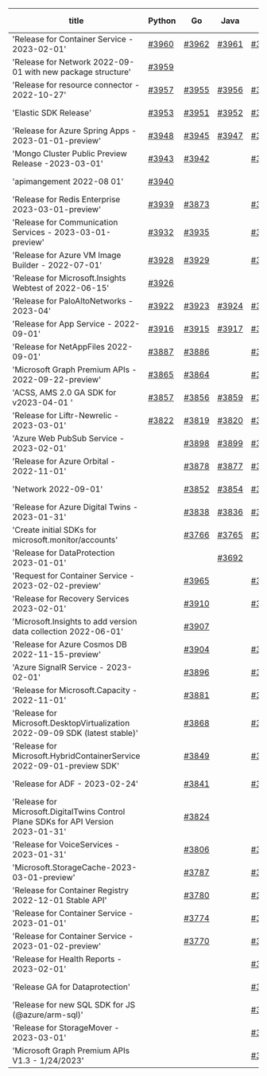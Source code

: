| title | Python | Go | Java | Js | created date | target date | status |
| ------ | ------ | ------ | ------ | ------ | ------ | ------ | :-----: |
| 'Release for Container Service - 2023-02-01'  | [#3960](https://github.com/Azure/sdk-release-request/issues/3960)  | [#3962](https://github.com/Azure/sdk-release-request/issues/3962)  | [#3961](https://github.com/Azure/sdk-release-request/issues/3961)  | [#3963](https://github.com/Azure/sdk-release-request/issues/3963)  | 03-22 | 04-28 |  |
| 'Release for Network 2022-09-01 with new package structure'  | [#3959](https://github.com/Azure/sdk-release-request/issues/3959)  |  |  |  | 03-22 | 04-28 |  |
| 'Release for resource connector - 2022-10-27'  | [#3957](https://github.com/Azure/sdk-release-request/issues/3957)  | [#3955](https://github.com/Azure/sdk-release-request/issues/3955)  | [#3956](https://github.com/Azure/sdk-release-request/issues/3956)  | [#3958](https://github.com/Azure/sdk-release-request/issues/3958)  | 03-21 | 04-28 |  |
| 'Elastic SDK Release'  | [#3953](https://github.com/Azure/sdk-release-request/issues/3953)  | [#3951](https://github.com/Azure/sdk-release-request/issues/3951)  | [#3952](https://github.com/Azure/sdk-release-request/issues/3952)  | [#3954](https://github.com/Azure/sdk-release-request/issues/3954)  | 03-21 | 04-28 |  |
| 'Release for Azure Spring Apps - 2023-01-01-preview'  | [#3948](https://github.com/Azure/sdk-release-request/issues/3948)  | [#3945](https://github.com/Azure/sdk-release-request/issues/3945)  | [#3947](https://github.com/Azure/sdk-release-request/issues/3947)  | [#3946](https://github.com/Azure/sdk-release-request/issues/3946)  | 03-17 | 04-28 |  |
| 'Mongo Cluster Public Preview Release -2023-03-01'  | [#3943](https://github.com/Azure/sdk-release-request/issues/3943)  | [#3942](https://github.com/Azure/sdk-release-request/issues/3942)  |  | [#3941](https://github.com/Azure/sdk-release-request/issues/3941)  | 03-16 | 04-28 |  |
| 'apimangement 2022-08 01'  | [#3940](https://github.com/Azure/sdk-release-request/issues/3940)  |  |  |  | 03-16 | 04-28 |  |
| 'Release for Redis Enterprise 2023-03-01-preview'  | [#3939](https://github.com/Azure/sdk-release-request/issues/3939)  | [#3873](https://github.com/Azure/sdk-release-request/issues/3873)  |  | [#3937](https://github.com/Azure/sdk-release-request/issues/3937)  | 03-16 | 04-28 |  |
| 'Release for Communication Services - 2023-03-01-preview'  | [#3932](https://github.com/Azure/sdk-release-request/issues/3932)  | [#3935](https://github.com/Azure/sdk-release-request/issues/3935)  |  | [#3933](https://github.com/Azure/sdk-release-request/issues/3933)  | 03-15 | 04-28 |  |
| 'Release for Azure VM Image Builder - 2022-07-01'  | [#3928](https://github.com/Azure/sdk-release-request/issues/3928)  | [#3929](https://github.com/Azure/sdk-release-request/issues/3929)  |  | [#3930](https://github.com/Azure/sdk-release-request/issues/3930)  | 03-15 | 04-28 |  |
| 'Release for Microsoft.Insights Webtest of 2022-06-15'  | [#3926](https://github.com/Azure/sdk-release-request/issues/3926)  |  |  |  | 03-13 | 04-28 |  |
| 'Release for PaloAltoNetworks - 2023-04'  | [#3922](https://github.com/Azure/sdk-release-request/issues/3922)  | [#3923](https://github.com/Azure/sdk-release-request/issues/3923)  | [#3924](https://github.com/Azure/sdk-release-request/issues/3924)  | [#3921](https://github.com/Azure/sdk-release-request/issues/3921)  | 03-10 | 04-28 |  |
| 'Release for App Service - 2022-09-01'  | [#3916](https://github.com/Azure/sdk-release-request/issues/3916)  | [#3915](https://github.com/Azure/sdk-release-request/issues/3915)  | [#3917](https://github.com/Azure/sdk-release-request/issues/3917)  | [#3914](https://github.com/Azure/sdk-release-request/issues/3914)  | 03-10 | 03-24 | Hold on by Go/ |
| 'Release for NetAppFiles 2022-09-01'  | [#3887](https://github.com/Azure/sdk-release-request/issues/3887)  | [#3886](https://github.com/Azure/sdk-release-request/issues/3886)  |  | [#3885](https://github.com/Azure/sdk-release-request/issues/3885)  | 03-06 | 03-24 |  |
| 'Microsoft Graph Premium APIs - 2022-09-22-preview'  | [#3865](https://github.com/Azure/sdk-release-request/issues/3865)  | [#3864](https://github.com/Azure/sdk-release-request/issues/3864)  |  | [#3866](https://github.com/Azure/sdk-release-request/issues/3866)  | 03-03 | 03-24 | Hold on by Go/ |
| 'ACSS, AMS 2.0 GA SDK for v2023-04-01 '  | [#3857](https://github.com/Azure/sdk-release-request/issues/3857)  | [#3856](https://github.com/Azure/sdk-release-request/issues/3856)  | [#3859](https://github.com/Azure/sdk-release-request/issues/3859)  | [#3858](https://github.com/Azure/sdk-release-request/issues/3858)  | 03-02 | 03-24 | Hold on by JS/Python/ |
| 'Release for Liftr-Newrelic - 2023-03-01'  | [#3822](https://github.com/Azure/sdk-release-request/issues/3822)  | [#3819](https://github.com/Azure/sdk-release-request/issues/3819)  | [#3820](https://github.com/Azure/sdk-release-request/issues/3820)  | [#3821](https://github.com/Azure/sdk-release-request/issues/3821)  | 02-16 | 03-24 |  |
| 'Azure Web PubSub Service - 2023-02-01'  |  | [#3898](https://github.com/Azure/sdk-release-request/issues/3898)  | [#3899](https://github.com/Azure/sdk-release-request/issues/3899)  | [#3901](https://github.com/Azure/sdk-release-request/issues/3901)  | 03-07 | 03-24 |  |
| 'Release for Azure Orbital - 2022-11-01'  |  | [#3878](https://github.com/Azure/sdk-release-request/issues/3878)  | [#3877](https://github.com/Azure/sdk-release-request/issues/3877)  | [#3876](https://github.com/Azure/sdk-release-request/issues/3876)  | 03-03 | 03-24 |  |
| 'Network 2022-09-01'  |  | [#3852](https://github.com/Azure/sdk-release-request/issues/3852)  | [#3854](https://github.com/Azure/sdk-release-request/issues/3854)  | [#3853](https://github.com/Azure/sdk-release-request/issues/3853)  | 03-01 | 03-24 |  |
| 'Release for Azure Digital Twins - 2023-01-31'  |  | [#3838](https://github.com/Azure/sdk-release-request/issues/3838)  | [#3836](https://github.com/Azure/sdk-release-request/issues/3836)  | [#3835](https://github.com/Azure/sdk-release-request/issues/3835)  | 02-23 | 03-24 | Hold on by Java/ |
| 'Create initial SDKs for microsoft.monitor/accounts'  |  | [#3766](https://github.com/Azure/sdk-release-request/issues/3766)  | [#3765](https://github.com/Azure/sdk-release-request/issues/3765)  | [#3767](https://github.com/Azure/sdk-release-request/issues/3767)  | 02-10 | 03-24 |  |
| 'Release for DataProtection 2023-01-01'  |  |  | [#3692](https://github.com/Azure/sdk-release-request/issues/3692)  |  | 01-24 | 02-24 |  |
| 'Request for Container Service - 2023-02-02-preview'  |  | [#3965](https://github.com/Azure/sdk-release-request/issues/3965)  |  | [#3964](https://github.com/Azure/sdk-release-request/issues/3964)  | 03-22 | 04-28 |  |
| 'Release for Recovery Services 2023-02-01'  |  | [#3910](https://github.com/Azure/sdk-release-request/issues/3910)  |  | [#3909](https://github.com/Azure/sdk-release-request/issues/3909)  | 03-09 | 03-24 |  |
| 'Microsoft.Insights to add version data collection 2022-06-01'  |  | [#3907](https://github.com/Azure/sdk-release-request/issues/3907)  |  |  | 03-08 | 03-24 |  |
| 'Release for Azure Cosmos DB 2022-11-15-preview'  |  | [#3904](https://github.com/Azure/sdk-release-request/issues/3904)  |  | [#3906](https://github.com/Azure/sdk-release-request/issues/3906)  | 03-07 | 03-24 |  |
| 'Azure SignalR Service - 2023-02-01'  |  | [#3896](https://github.com/Azure/sdk-release-request/issues/3896)  |  | [#3894](https://github.com/Azure/sdk-release-request/issues/3894)  | 03-07 | 03-24 |  |
| 'Release for Microsoft.Capacity - 2022-11-01'  |  | [#3881](https://github.com/Azure/sdk-release-request/issues/3881)  |  | [#3880](https://github.com/Azure/sdk-release-request/issues/3880)  | 03-03 | 03-24 |  |
| 'Release for Microsoft.DesktopVirtualization 2022-09-09 SDK (latest stable)'  |  | [#3868](https://github.com/Azure/sdk-release-request/issues/3868)  |  | [#3871](https://github.com/Azure/sdk-release-request/issues/3871)  | 03-03 | 03-24 | Hold on by Go/ |
| 'Release for Microsoft.HybridContainerService 2022-09-01-preview SDK'  |  | [#3849](https://github.com/Azure/sdk-release-request/issues/3849)  |  | [#3851](https://github.com/Azure/sdk-release-request/issues/3851)  | 03-01 | 03-24 |  |
| 'Release for ADF - 2023-02-24'  |  | [#3841](https://github.com/Azure/sdk-release-request/issues/3841)  |  | [#3842](https://github.com/Azure/sdk-release-request/issues/3842)  | 02-24 | 03-24 |  |
| 'Release for Microsoft.DigitalTwins Control Plane SDKs for API Version 2023-01-31'  |  | [#3824](https://github.com/Azure/sdk-release-request/issues/3824)  |  |  | 02-17 | 03-24 |  |
| 'Release for VoiceServices - 2023-01-31'  |  | [#3806](https://github.com/Azure/sdk-release-request/issues/3806)  |  | [#3807](https://github.com/Azure/sdk-release-request/issues/3807)  | 02-15 | 03-24 |  |
| 'Microsoft.StorageCache-2023-03-01-preview'  |  | [#3787](https://github.com/Azure/sdk-release-request/issues/3787)  |  | [#3789](https://github.com/Azure/sdk-release-request/issues/3789)  | 02-14 | 03-24 |  |
| 'Release for Container Registry 2022-12-01 Stable API'  |  | [#3780](https://github.com/Azure/sdk-release-request/issues/3780)  |  | [#3779](https://github.com/Azure/sdk-release-request/issues/3779)  | 02-13 | 03-24 |  |
| 'Release for Container Service - 2023-01-01'  |  | [#3774](https://github.com/Azure/sdk-release-request/issues/3774)  |  | [#3772](https://github.com/Azure/sdk-release-request/issues/3772)  | 02-13 | 03-24 |  |
| 'Release for Container Service - 2023-01-02-preview'  |  | [#3770](https://github.com/Azure/sdk-release-request/issues/3770)  |  | [#3769](https://github.com/Azure/sdk-release-request/issues/3769)  | 02-13 | 03-24 |  |
| 'Release for Health Reports - 2023-02-01'  |  |  |  | [#3918](https://github.com/Azure/sdk-release-request/issues/3918)  | 03-10 | 03-24 |  |
| 'Release GA for Dataprotection'   |  |  |  | [#3902](https://github.com/Azure/sdk-release-request/issues/3902)  | 03-07 | fail to get. |  |
| 'Release for new SQL SDK for JS (@azure/arm-sql)'  |  |  |  | [#3834](https://github.com/Azure/sdk-release-request/issues/3834)  | 02-22 | 03-24 |  |
| 'Release for StorageMover - 2023-03-01'  |  |  |  | [#3730](https://github.com/Azure/sdk-release-request/issues/3730)  | 02-01 | 03-07 |  |
| 'Microsoft Graph Premium APIs V1.3 - 1/24/2023'  |  |  |  | [#3702](https://github.com/Azure/sdk-release-request/issues/3702)  | 01-24 | 02-24 |  |
